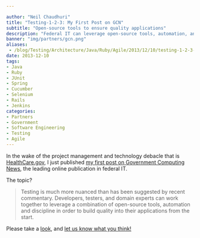 ```yaml
---

author: "Neil Chaudhuri"
title: "Testing-1-2-3: My First Post on GCN"
subtitle: "Open-source tools to ensure quality applications"
description: "Federal IT can leverage open-source tools, automation, and discipline to build quality into software from the start."
banner: "img/partners/gcn.png"
aliases:
 - /blog/Testing/Architecture/Java/Ruby/Agile/2013/12/10/testing-1-2-3-my-first-post-on-gcn
date: 2013-12-10
tags:
- Java
- Ruby
- JUnit
- Spring
- Cucumber
- Selenium
- Rails
- Jenkins
categories: 
- Partners
- Government
- Software Engineering
- Testing
- Agile
---
```


In the wake of the project management and technology debacle that is [HealthCare.gov](www.healthcare.gov),
I just published [my first post on Government Computing News](http://gcn.com/Articles/2013/12/10/software-testing.aspx),
the leading online publication in federal IT.

The topic?

> Testing is much more nuanced than has been suggested by recent commentary. Developers, testers, and domain experts can work together to leverage a combination of open-source tools, automation and discipline in order to build quality into their applications from the start.


Please take a [look](http://gcn.com/Articles/2013/12/10/software-testing.aspx?Page=1), and [let us know what you think!](/contact)
